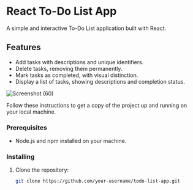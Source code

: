 # React To-Do List App

A simple and interactive To-Do List application built with React.

## Features

- Add tasks with descriptions and unique identifiers.
- Delete tasks, removing them permanently.
- Mark tasks as completed, with visual distinction.
- Display a list of tasks, showing descriptions and completion status.

![Screenshot (60)](https://github.com/AnkitSin24/TO_DO_LIST/assets/89828727/03fce248-2f68-4f2e-aacb-d3bc1b1b1b47)




Follow these instructions to get a copy of the project up and running on your local machine.

### Prerequisites

- Node.js and npm installed on your machine.

### Installing

1. Clone the repository:

   ```bash
   git clone https://github.com/your-username/todo-list-app.git

